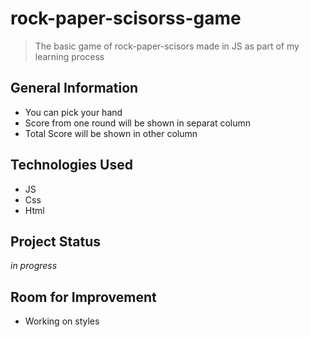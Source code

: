 # rock-paper-scisorss-game
> The basic game of rock-paper-scisors made in JS as part of my learning process

## General Information 
- You can pick your hand
- Score from one round will be shown in separat column
- Total Score will be shown in other column


## Technologies Used
- JS
- Css
- Html


## Project Status 
_in progress_ 

## Room for Improvement
- Working on styles


